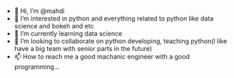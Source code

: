 - 👋 Hi, I’m @mahdi
- 👀 I’m interested in python and everything related to python like data science and bokeh and etc
- 🌱 I’m currently learning data science
- 💞️ I’m looking to collaborate on python developing, teaching python(I like have a big team with senior parts in the future)
- 📫 How to reach me a good machanic engineer with a good programming...

<!---
mahdi009844/mahdi009844 is a ✨ special ✨ repository because its `README.md` (this file) appears on your GitHub profile.
You can click the Preview link to take a look at your changes.
--->
